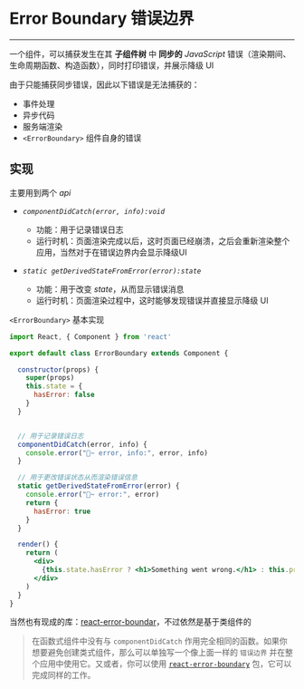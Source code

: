 # Error Boundary 错误边界

---

一个组件，可以捕获发生在其 **子组件树** 中 **同步的** *JavaScript* 错误（渲染期间、生命周期函数、构造函数），同时打印错误，并展示降级 UI

由于只能捕获同步错误，因此以下错误是无法捕获的：

- 事件处理
- 异步代码
- 服务端渲染
- `<ErrorBoundary>` 组件自身的错误



## 实现

主要用到两个 *api*

- *`componentDidCatch(error, info):void`* 
  - 功能：用于记录错误日志
  - 运行时机：页面渲染完成以后，这时页面已经崩溃，之后会重新渲染整个应用，当然对于在错误边界内会显示降级UI

- *`static getDerivedStateFromError(error):state `*
  - 功能：用于改变 *state*，从而显示错误消息
  - 运行时机：页面渲染过程中，这时能够发现错误并直接显示降级 UI



`<ErrorBoundary>` 基本实现

```jsx
import React, { Component } from 'react'

export default class ErrorBoundary extends Component {

  constructor(props) {
    super(props)
    this.state = {
      hasError: false
    }
  }


  // 用于记录错误日志
  componentDidCatch(error, info) {
    console.error("🚀~ error, info:", error, info)
  }

  // 用于更改错误状态从而渲染错误信息
  static getDerivedStateFromError(error) {
    console.error("🚀~ error:", error)
    return {
      hasError: true
    }
  }

  render() {
    return (
      <div>
        {this.state.hasError ? <h1>Something went wrong.</h1> : this.props.children}
      </div>
    )
  }
}

```



当然也有现成的库：[react-error-boundar](https://www.npmjs.com/package/react-error-boundary)，不过依然是基于类组件的

> 在函数式组件中没有与 `componentDidCatch` 作用完全相同的函数。如果你想要避免创建类式组件，那么可以单独写一个像上面一样的 `错误边界` 并在整个应用中使用它。又或者，你可以使用 [`react-error-boundary`](https://github.com/bvaughn/react-error-boundary) 包，它可以完成同样的工作。

